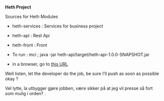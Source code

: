 **Heth Project**


Sources for Heth Modules

- heth-services : Services for business project
- heth-api : Rest Api
- heth-front : Front


- To run :
mci ; java -jar heth-api/target/heth-api-1.0.0-SNAPSHOT.jar

- in a browser, go to [this URL](http://localhost:8080/api)

Well listen, let the developer do the job, be sure I'll push as soon as possible okay ?

Vel lytte, la utbygger gjøre jobben, være sikker på at jeg vil presse så fort som mulig i orden?
.
